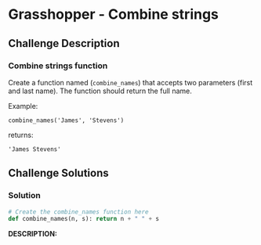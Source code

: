 # Grasshopper - Combine strings

## Challenge Description

### Combine strings function

Create a function named (`combine_names`) that accepts two parameters (first and last name). The function should return the full name.

Example:

```
combine_names('James', 'Stevens')

```

returns:

```
'James Stevens'

```

## Challenge Solutions

### Solution

```python
# Create the combine_names function here
def combine_names(n, s): return n + " " + s
```

**DESCRIPTION:**